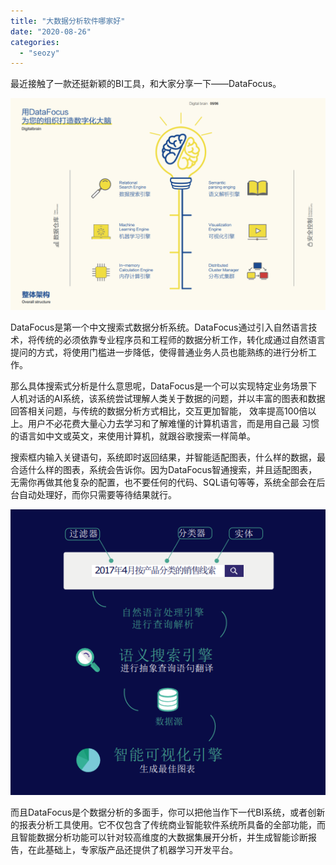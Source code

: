 ```yaml
---
title: "大数据分析软件哪家好"
date: "2020-08-26"
categories: 
  - "seozy"
---
```


最近接触了一款还挺新颖的BI工具，和大家分享一下——DataFocus。

![整体架构](images/unnamed-file-46.png)

DataFocus是第一个中文搜索式数据分析系统。DataFocus通过引入自然语言技术，将传统的必须依靠专业程序员和工程师的数据分析工作，转化成通过自然语言提问的方式，将使用门槛进一步降低，使得普通业务人员也能熟练的进行分析工作。

那么具体搜索式分析是什么意思呢，DataFocus是一个可以实现特定业务场景下人机对话的AI系统，该系统尝试理解人类关于数据的问题，并以丰富的图表和数据回答相关问题，与传统的数据分析方式相比，交互更加智能， 效率提高100倍以上。用户不必花费大量心力去学习和了解难懂的计算机语言，而是用自己最 习惯的语言如中文或英文，来使用计算机，就跟谷歌搜索一样简单。

搜索框内输入关键语句，系统即时返回结果，并智能适配图表，什么样的数据，最合适什么样的图表，系统会告诉你。因为DataFocus智通搜索，并且适配图表，无需你再做其他复杂的配置，也不要任何的代码、SQL语句等等，系统全部会在后台自动处理好，而你只需要等待结果就行。

![搜索分析原理](images/unnamed-file-47.png)

而且DataFocus是个数据分析的多面手，你可以把他当作下一代BI系统，或者创新的报表分析工具使用。它不仅包含了传统商业智能软件系统所具备的全部功能，而且智能数据分析功能可以针对较高维度的大数据集展开分析，并生成智能诊断报告，在此基础上，专家版产品还提供了机器学习开发平台。
